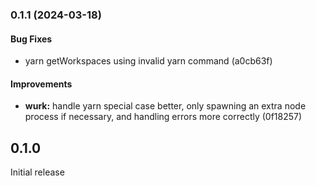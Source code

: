 ### 0.1.1 (2024-03-18)

#### Bug Fixes

- yarn getWorkspaces using invalid yarn command (a0cb63f)

#### Improvements

- **wurk:** handle yarn special case better, only spawning an extra node process if necessary, and handling errors more correctly (0f18257)

## 0.1.0

Initial release
